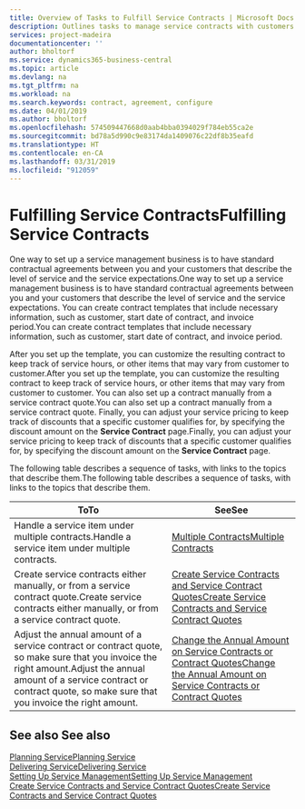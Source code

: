 ```yaml
---
title: Overview of Tasks to Fulfill Service Contracts | Microsoft Docs
description: Outlines tasks to manage service contracts with customers.
services: project-madeira
documentationcenter: ''
author: bholtorf
ms.service: dynamics365-business-central
ms.topic: article
ms.devlang: na
ms.tgt_pltfrm: na
ms.workload: na
ms.search.keywords: contract, agreement, configure
ms.date: 04/01/2019
ms.author: bholtorf
ms.openlocfilehash: 574509447668d0aab4bba0394029f784eb55ca2e
ms.sourcegitcommit: bd78a5d990c9e83174da1409076c22df8b35eafd
ms.translationtype: HT
ms.contentlocale: en-CA
ms.lasthandoff: 03/31/2019
ms.locfileid: "912059"
---
```

# <a name="fulfilling-service-contracts"></a><span data-ttu-id="efa37-103">Fulfilling Service Contracts</span><span class="sxs-lookup"><span data-stu-id="efa37-103">Fulfilling Service Contracts</span></span> 
<span data-ttu-id="efa37-104">One way to set up a service management business is to have standard contractual agreements between you and your customers that describe the level of service and the service expectations.</span><span class="sxs-lookup"><span data-stu-id="efa37-104">One way to set up a service management business is to have standard contractual agreements between you and your customers that describe the level of service and the service expectations.</span></span> <span data-ttu-id="efa37-105">You can create contract templates that include necessary information, such as customer, start date of contract, and invoice period.</span><span class="sxs-lookup"><span data-stu-id="efa37-105">You can create contract templates that include necessary information, such as customer, start date of contract, and invoice period.</span></span>  
  
<span data-ttu-id="efa37-106">After you set up the template, you can customize the resulting contract to keep track of service hours, or other items that may vary from customer to customer.</span><span class="sxs-lookup"><span data-stu-id="efa37-106">After you set up the template, you can customize the resulting contract to keep track of service hours, or other items that may vary from customer to customer.</span></span> <span data-ttu-id="efa37-107">You can also set up a contract manually from a service contract quote.</span><span class="sxs-lookup"><span data-stu-id="efa37-107">You can also set up a contract manually from a service contract quote.</span></span> <span data-ttu-id="efa37-108">Finally, you can adjust your service pricing to keep track of discounts that a specific customer qualifies for, by specifying the discount amount on the **Service Contract** page.</span><span class="sxs-lookup"><span data-stu-id="efa37-108">Finally, you can adjust your service pricing to keep track of discounts that a specific customer qualifies for, by specifying the discount amount on the **Service Contract** page.</span></span>  

<span data-ttu-id="efa37-109">The following table describes a sequence of tasks, with links to the topics that describe them.</span><span class="sxs-lookup"><span data-stu-id="efa37-109">The following table describes a sequence of tasks, with links to the topics that describe them.</span></span>   
  
|<span data-ttu-id="efa37-110">**To**</span><span class="sxs-lookup"><span data-stu-id="efa37-110">**To**</span></span>|<span data-ttu-id="efa37-111">**See**</span><span class="sxs-lookup"><span data-stu-id="efa37-111">**See**</span></span>|  
|------------|-------------|  
|<span data-ttu-id="efa37-112">Handle a service item under multiple contracts.</span><span class="sxs-lookup"><span data-stu-id="efa37-112">Handle a service item under multiple contracts.</span></span> | [<span data-ttu-id="efa37-113">Multiple Contracts</span><span class="sxs-lookup"><span data-stu-id="efa37-113">Multiple Contracts</span></span>](service-multiple-contracts.md)|  
|<span data-ttu-id="efa37-114">Create service contracts either manually, or from a service contract quote.</span><span class="sxs-lookup"><span data-stu-id="efa37-114">Create service contracts either manually, or from a service contract quote.</span></span>| [<span data-ttu-id="efa37-115">Create Service Contracts and Service Contract Quotes</span><span class="sxs-lookup"><span data-stu-id="efa37-115">Create Service Contracts and Service Contract Quotes</span></span>](service-how-to-create-service-contracts-and-service-contract-quotes.md)|
|<span data-ttu-id="efa37-116">Adjust the annual amount of a service contract or contract quote, so make sure that you invoice the right amount.</span><span class="sxs-lookup"><span data-stu-id="efa37-116">Adjust the annual amount of a service contract or contract quote, so make sure that you invoice the right amount.</span></span>|[<span data-ttu-id="efa37-117">Change the Annual Amount on Service Contracts or Contract Quotes</span><span class="sxs-lookup"><span data-stu-id="efa37-117">Change the Annual Amount on Service Contracts or Contract Quotes</span></span>](service-how-to-change-the-annual-amount-on-service-contracts-or-contract-quotes.md)|

## <a name="see-also"></a><span data-ttu-id="efa37-118">See also </span><span class="sxs-lookup"><span data-stu-id="efa37-118">See also</span></span>
[<span data-ttu-id="efa37-119">Planning Service</span><span class="sxs-lookup"><span data-stu-id="efa37-119">Planning Service</span></span>](service-plan-service.md)  
[<span data-ttu-id="efa37-120">Delivering Service</span><span class="sxs-lookup"><span data-stu-id="efa37-120">Delivering Service</span></span>](service-deliver-service.md)  
[<span data-ttu-id="efa37-121">Setting Up Service Management</span><span class="sxs-lookup"><span data-stu-id="efa37-121">Setting Up Service Management</span></span>](service-setup-service.md)  
[<span data-ttu-id="efa37-122">Create Service Contracts and Service Contract Quotes</span><span class="sxs-lookup"><span data-stu-id="efa37-122">Create Service Contracts and Service Contract Quotes</span></span>](service-how-to-create-service-contracts-and-service-contract-quotes.md)  
